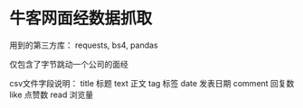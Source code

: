 # 牛客网面经数据抓取
用到的第三方库：
requests, bs4, pandas

仅包含了字节跳动一个公司的面经

csv文件字段说明：
title 标题
text 正文
tag  标签
date 发表日期
comment 回复数
like 点赞数
read 浏览量
